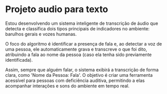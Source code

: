 # Projeto audio para texto

Estou desenvolvendo um sistema inteligente de transcrição de áudio que detecta e classifica dois tipos principais de indicadores no ambiente: barulhos gerais e vozes humanas. 

O foco do algoritmo é identificar a presença de fala e, ao detectar a voz de uma pessoa, ele automaticamente grava e transcreve o que foi dito, atribuindo a fala ao nome da pessoa (caso ela tenha sido previamente identificada). 

Assim, sempre que alguém falar, o sistema exibirá a transcrição de forma clara, como 'Nome da Pessoa: Fala'. O objetivo é criar uma ferramenta acessível para pessoas com deficiência auditiva, permitindo a elas acompanhar interações e sons do ambiente em tempo real.
